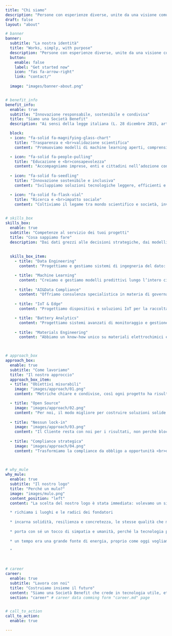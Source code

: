 ```yaml
---
title: "Chi siamo"
description: "Persone con esperienze diverse, unite da una visione comune: costruire tecnologie che funzionano davvero, in modo semplice e con uno scopo chiaro."
draft: false
layout: "about"

# banner
banner:
  subtitle: "La nostra identità"
  title: "Works, simply, with purpose"
  description: "Persone con esperienze diverse, unite da una visione comune: costruire tecnologie che funzionano davvero, in modo semplice e con uno scopo chiaro.<br>Ci impegniamo a trasformare i dati in strumenti al servizio delle imprese, delle comunità e dell’ambiente."
  button:
    enable: false
    label: "Get started now"
    icon: "fas fa-arrow-right"
    link: "contact/"
  
  image: "images/banner-about.png"


# benefit_info
benefit_info:
  enable: true
  subtitle: "Innovazione responsabile, sostenibile e condivisa"
  title: "Siamo una Società Benefit"
  description: "Ai sensi della legge italiana (L. 28 dicembre 2015, art. unico, commi 376-384), siamo una società benefit. <br>Oltre allo scopo lucrativo, perseguiamo finalità di beneficio comune con un impegno concreto verso società, ambiente e comunità in cui operiamo. <br>Questi i nostri principali impegni:"

  block:
  - icon: "fa-solid fa-magnifying-glass-chart"
    title: "Trasparenza e <br>validazione scientifica"
    content: "Promuoviamo modelli di machine learning aperti, comprensibili e verificabili, affinché possano essere adottati in modo etico e responsabile nei contesti ad alto impatto sociale. Favoriamo la condivisione con comunità scientifica e organismi indipendenti per garantire rigore e affidabilità."

  - icon: "fa-solid fa-people-pulling"
    title: "Educazione e <br>consapevolezza"
    content: "Accompagniamo imprese, enti e cittadini nell’adozione consapevole dell’AI, aiutandoli a comprenderne opportunità e limiti. Prestiamo particolare attenzione alle PMI, guidandole verso scelte concrete e sostenibili, lontane dall’hype e vicine ai reali bisogni."
    
  - icon: "fa-solid fa-seedling"
    title: "Innovazione sostenibile e inclusiva"
    content: "Sviluppiamo soluzioni tecnologiche leggere, efficienti e a basso impatto ambientale, riducendo consumi e costi. Così rendiamo accessibile l’innovazione anche a chi ha risorse limitate, contribuendo a colmare il divario tecnologico e favorendo equità sociale."

  - icon: "fa-solid fa-flask-vial"
    title: "Ricerca e <br>impatto sociale"
    content: "Coltiviamo il legame tra mondo scientifico e società, investendo in ricerca e collaborazioni con università ed enti locali. Operiamo in settori ad alto impatto sociale, come l'energia, contribuendo a una transizione ecologica più giusta, sostenibile e resiliente."
    

# skills_box
skills_box:
  enable: true
  subtitle: "Competenze al servizio dei tuoi progetti"
  title: "Cosa sappiamo fare"
  description: "Dai dati grezzi alle decisioni strategiche, dai modelli predittivi alle batterie intelligenti: le nostre competenze coprono ogni aspetto dell’ingegneria dei dati, dell’intelligenza artificiale e dei sistemi energetici avanzati, per soluzioni affidabili e sostenibili."
  
  
  skills_box_item:
    - title: "Data Engineering"
      content: "Progettiamo e gestiamo sistemi di ingegneria del dato: pipeline scalabili, qualità e validazione, strumenti di profiling e architetture moderne on-premise e cloud. Garantiamo dati affidabili, accessibili e pronti all’uso"

    - title: "Machine Learning"
      content: "Creiamo e gestiamo modelli predittivi lungo l’intero ciclo di vita: dalla raccolta e trasformazione dei dati, alla selezione e addestramento, fino al monitoraggio e all’integrazione in sistemi e dispositivi complessi"
      
    - title: "AI&Data Compliance"
      content: "Offriamo consulenza specialistica in materia di governance e conformità normativa (AI Act, GDPR, DORA, NIS2), supportando valutazioni d’impatto, misure tecniche e organizzative e processi di certificazione"
      
    - title: "IoT & Edge"
      content: "Progettiamo dispositivi e soluzioni IoT per la raccolta e pre-elaborazione dei dati, con capacità di calcolo distribuito su edge device. Integriamo i sistemi con piattaforme di analisi, modelli ML e controlli automatici."

    - title: "Battery Analytics"
      content: "Progettiamo sistemi avanzati di monitoraggio e gestione dell’energia (EMS) basati su AI/ML. Offriamo analisi accurate di stato di carica e salute delle batterie, garantendo sicurezza, affidabilità e ritorni economici superiori"
      
    - title: "Materials Engineering"
      content: "Abbiamo un know-how unico su materiali elettrochimici e batterie di nuova generazione. Combiniamo modellazione numerica, progettazione di elettrodi e analisi sperimentali per soluzioni ad alte prestazioni"  
  


# approach_box
approach_box:
  enable: true
  subtitle: "Come lavoriamo"
  title: "Il nostro approccio"
  approach_box_item:
  - title: "Obiettivi misurabili"
    image: "images/approach/01.png"
    content: "Metriche chiare e condivise, così ogni progetto ha risultati <br>concreti e quantificabili"

  - title: "Open Source"
    image: "images/approach/02.png"
    content: "Per noi, il modo migliore per costruire soluzioni solide e realmente innovative"
    
  - title: "Nessun lock-in"
    image: "images/approach/03.png"
    content: "Il Cliente resta con noi per i risultati, non perchè bloccato da barriere artificiali"
    
  - title: "Compliance strategica"
    image: "images/approach/04.png"
    content: "Trasformiamo la compliance da obbligo a opportunità <br>di fiducia e crescita"

  
  
# why_mule
why_mule:
  enable: true
  subtitle: "Il nostro logo"
  title: "Perché un mulo?"
  image: "images/mulo.png"
  content_position: "left"
  content: "La scelta del nostro logo è stata immediata: volevamo un simbolo che ci rappresentasse davvero. Il nostro logo è un mulo, e non per caso. <br>I motivi sono semplici e profondi:  

  * richiama i luoghi e le radici dei fondatori
  
  * incarna solidità, resilienza e concretezza, le stesse qualità che mettiamo nei nostri progetti
  
  * porta con sé un tocco di simpatia e umanità, perché la tecnologia può essere seria senza smettere di essere vicina alle persone
  
  * un tempo era una grande fonte di energia, proprio come oggi vogliamo che lo siano i dati  

  "  

  

# career
career:
  enable: true
  subtitle: "Lavora con noi"
  title: "Costruiamo insieme il futuro"
  content: "Siamo una Società Benefit che crede in tecnologia utile, etica e sostenibile. Cerchiamo persone preparate e con la voglia costante di imparare cose nuove. <br>Non ti chiederemo mai di *seguire l’hype*, ma di condividere la voglia di costruire soluzioni vere, che portino impatto e valore a imprese e comunità. <br>Se ti riconosci in queste parole, c’è un posto per te nella nostra squadra."
  section: "career" # career data comming form "career.md" page


# call_to_action
call_to_action:
  enable: true

---
```

